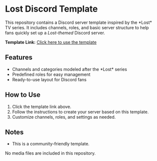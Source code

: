 # Lost Discord Template



This repository contains a Discord server template inspired by the \*Lost\* TV series. It includes channels, roles, and basic server structure to help fans quickly set up a *Lost-themed* Discord server.



**Template Link:** [Click here to use the template](https://discord.new/QYv5NQ98TF6n)



## Features

* Channels and categories modeled after the \*Lost\* series
* Predefined roles for easy management
* Ready-to-use layout for Discord fans



## How to Use

1. Click the template link above.
2. Follow the instructions to create your server based on this template.
3. Customize channels, roles, and settings as needed.



## Notes

* This is a community-friendly template.

No media files are included in this repository.

